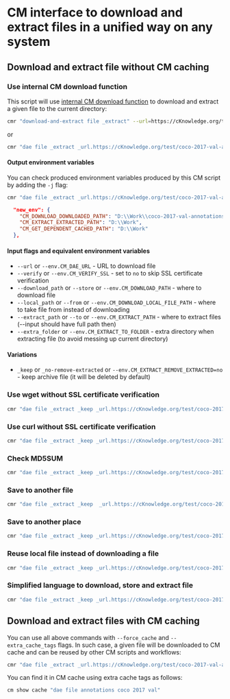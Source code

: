 # CM interface to download and extract files in a unified way on any system

## Download and extract file without CM caching

### Use internal CM download function

This script will use [internal CM download function](https://github.com/mlcommons/ck/blob/master/cm-mlops/automation/utils/module.py#L157) 
to download and extract a given file to the current directory:

```bash
cmr "download-and-extract file _extract" --url=https://cKnowledge.org/test/coco-2017-val-annotations.zip
```
or

```bash
cmr "dae file _extract _url.https://cKnowledge.org/test/coco-2017-val-annotations.zip"
```

#### Output environment variables

You can check produced environment variables produced by this CM script by adding the `-j` flag:

```bash
cmr "dae file _extract _url.https://cKnowledge.org/test/coco-2017-val-annotations.zip" -j
```

```json
  "new_env": {
    "CM_DOWNLOAD_DOWNLOADED_PATH": "D:\\Work\\coco-2017-val-annotations.zip",
    "CM_EXTRACT_EXTRACTED_PATH": "D:\\Work",
    "CM_GET_DEPENDENT_CACHED_PATH": "D:\\Work"
  },
```

#### Input flags and equivalent environment variables

* `--url` or `--env.CM_DAE_URL` - URL to download file
* `--verify` or `--env.CM_VERIFY_SSL` - set to `no` to skip SSL certificate verification
* `--download_path` or `--store` or `--env.CM_DOWNLOAD_PATH` - where to download file
* `--local_path` or `--from` or `--env.CM_DOWNLOAD_LOCAL_FILE_PATH` - where to take file from instead of downloading
* `--extract_path` or `--to` or `--env.CM_EXTRACT_PATH` - where to extract files (--input should have full path then)
* `--extra_folder` or `--env.CM_EXTRACT_TO_FOLDER` - extra directory when extracting file (to avoid messing up current directory)


#### Variations

* `_keep` or `_no-remove-extracted` or `--env.CM_EXTRACT_REMOVE_EXTRACTED=no` - keep archive file (it will be deleted by default)



### Use wget without SSL certificate verification

```bash
cmr "dae file _extract _keep _url.https://cKnowledge.org/test/coco-2017-val-annotations.zip _wget" --verify=no
```

### Use curl without SSL certificate verification

```bash
cmr "dae file _extract _keep _url.https://cKnowledge.org/test/coco-2017-val-annotations.zip _curl" --verify=no
```

### Check MD5SUM

```bash
cmr "dae file _extract _keep _url.https://cKnowledge.org/test/coco-2017-val-annotations.zip _wget" --verify=no --env.CM_DOWNLOAD_CHECKSUM=bbe2f8874ee9e33cf5d6906338027a56
```

### Save to another file

```bash
cmr "dae file _extract _keep  _url.https://cKnowledge.org/test/coco-2017-val-annotations.zip _wget" --verify=no --env.CM_DOWNLOAD_FILENAME=xyz --env.CM_DOWNLOAD_CHECKSUM=bbe2f8874ee9e33cf5d6906338027a56
```

### Save to another place

```bash
cmr "dae file _extract _keep _url.https://cKnowledge.org/test/coco-2017-val-annotations.zip _wget" --verify=no --download_path=D:\Work --env.CM_DOWNLOAD_CHECKSUM=bbe2f8874ee9e33cf5d6906338027a56
```

### Reuse local file instead of downloading a file

```bash
cmr "dae file _extract _keep _url.https://cKnowledge.org/test/coco-2017-val-annotations.zip _wget" --verify=no --local_path="D:\Work\coco-2017-val-annotations.zip" --env.CM_DOWNLOAD_CHECKSUM=bbe2f8874ee9e33cf5d6906338027a56 -j
```


### Simplified language to download, store and extract file


```bash
cmr "dae file _extract _keep _url.https://cKnowledge.org/test/coco-2017-val-annotations.zip _wget" --verify=no --env.CM_DOWNLOAD_CHECKSUM=bbe2f8874ee9e33cf5d6906338027a56 --store=$HOME/dir1 --to=$HOME/dir2
```



## Download and extract files with CM caching

You can use all above commands with `--force_cache` and `--extra_cache_tags` flags.
In such case, a given file will be downloaded to CM cache and can be reused by other CM scripts and workflows:

```bash
cmr "dae file _extract _url.https://cKnowledge.org/test/coco-2017-val-annotations.zip _wget" --verify=no --env.CM_DOWNLOAD_CHECKSUM=bbe2f8874ee9e33cf5d6906338027a56 --force_cache --extra_cache_tags=coco,2017,val,annotations
```

You can find it in CM cache using extra cache tags as follows:
```bash
cm show cache "dae file annotations coco 2017 val"
```
